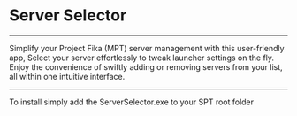 # Server Selector

---

Simplify your Project Fika (MPT) server management with this user-friendly app, Select your server effortlessly to tweak launcher settings on the fly. 
Enjoy the convenience of swiftly adding or removing servers from your list, all within one intuitive interface.

---

To install simply add the ServerSelector.exe to your SPT root folder
